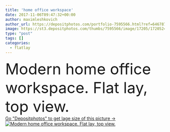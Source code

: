 ```yaml
---
title: 'home office workspace'
date: 2017-11-06T09:47:32+00:00
author: maximleshkovich
author_url: https://depositphotos.com/portfolio-7595566.html?ref=64678756
image: https://st3.depositphotos.com/thumbs/7595566/image/17205/172052462/api_thumb_450.jpg?forcejpeg=true
type: "post"
tags: []
categories: 
  - flatlay
---
```

<div aling="center">
            <font size="60"> Modern home office workspace. Flat lay, top view.</font>   
</div>
<div>
    <a href='https://st3.depositphotos.com/thumbs/7595566/image/17205/172052462/api_thumb_450.jpg?forcejpeg=true?ref=64678756' target=_blank > Go "Depositphotos" to get lage size of this picture ->
        <img href='https://st3.depositphotos.com/thumbs/7595566/image/17205/172052462/api_thumb_450.jpg?forcejpeg=true?ref=64678756' src='https://st3.depositphotos.com/7595566/17205/i/950/depositphotos_172052462-stock-photo-home-office-workspace.jpg?forcejpeg=true' alt='Modern home office workspace. Flat lay, top view.' >
    </a>
</div>
